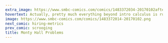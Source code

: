```yaml
---
extra_image: https://www.smbc-comics.com/comics/1483372034-20170102after.png
hovertext: Actually, pretty much everything beyond intro calculus is run by goblins.
image: https://www.smbc-comics.com/comics/1483372014-20170102.png
next_comic: hiring-metrics
prev_comic: scrooging
title: Monty Hall Problems
---
```


